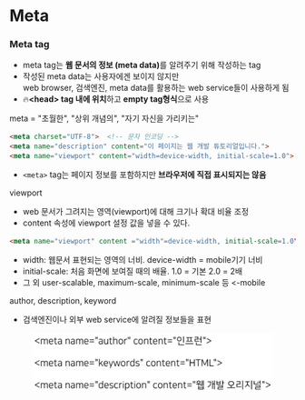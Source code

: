 # Meta

### Meta tag

* meta tag는 **웹 문서의 정보 (meta data)**&#xB97C; 알려주기 위해 작성하는 tag
* 작성된 meta data는 사용자에겐 보이지 않지만\
  web browser, 검색엔진, meta data를 활용하는 web service들이 사용하게 됨
* :fire:**\<head> tag 내에 위치**하고 **empty tag형식**으로 사용

meta = "초월한", "상위 개념의", "자기 자신을 가리키는"

```html
<meta charset="UTF-8">  <!-- 문자 인코딩 -->
<meta name="description" content="이 페이지는 웹 개발 튜토리얼입니다.">
<meta name="viewport" content="width=device-width, initial-scale=1.0">
```

* `<meta>` tag는 페이지 정보를 포함하지만 **브라우저에 직접 표시되지는 않음**



viewport

* web 문서가 그려지는 영역(viewport)에 대해 크기나 확대 비율 조정
* content 속성에 viewport 설정 값을 넣을 수 있다.

```html
<meta name="viewport" content ="width"=device-width, initial-scale=1.0">
```

* width: 웹문서 표현되는 영역의 너비. device-width = mobile기기 너비
* initial-scale: 처음 화면에 보여질 때의 배율. 1.0 = 기본 2.0 = 2배
* 그 외 user-scalable, maximum-scale, minimum-scale 등 <-mobile



author, description, keyword

* 검색엔진이나 외부 web service에 알려질 정보들을 표현

<div align="left"><figure><img src="../../../../../.gitbook/assets/image (73).png" alt="" width="563"><figcaption></figcaption></figure></div>





